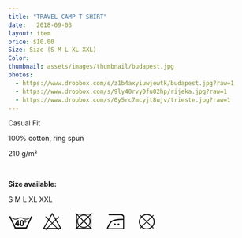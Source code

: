 ```yaml
---
title: "TRAVEL_CAMP T-SHIRT"
date:   2018-09-03
layout: item
price: $10.00
Size: Size (S M L XL XXL)
Color: 
thumbnail: assets/images/thumbnail/budapest.jpg
photos:
  - https://www.dropbox.com/s/z1b4axyiuwjewtk/budapest.jpg?raw=1
  - https://www.dropbox.com/s/9ly40rvy0fu02hp/rijeka.jpg?raw=1
  - https://www.dropbox.com/s/0y5rc7mcyjt8ujv/trieste.jpg?raw=1
---
```



Casual Fit

100% cotton, ring spun

210 g/m²

<br>

<b>Size available:</b>

S M L XL XXL

![wash icons](assets/images/icons.png)